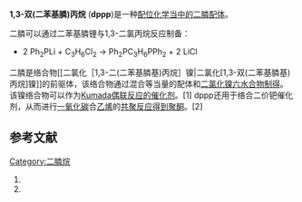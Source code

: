 **1,3-双(二苯基膦)丙烷** (**dppp**)是一种[配位化学当中的](https://zh.wikipedia.org/wiki/配位化学 "wikilink")[二膦](../Page/二膦.md "wikilink")[配体](https://zh.wikipedia.org/wiki/配体 "wikilink")。

二膦可以通过二苯基膦锂与1,3-二氯丙烷反应制备：

  -
    2 Ph<sub>2</sub>PLi + C<sub>3</sub>H<sub>6</sub>Cl<sub>2</sub> → Ph<sub>2</sub>PC<sub>3</sub>H<sub>6</sub>PPh<sub>2</sub> + 2 LiCl

二膦是络合物\[\[二氯化［1,3-二(二苯基膦基)丙烷］镍|二氯化\[1,3-双(二苯基膦基)丙烷\]镍\]\]的前驱体，该络合物通过混合等当量的配体和[二氯化镍六水合物制得](https://zh.wikipedia.org/wiki/二氯化镍 "wikilink")。该镍络合物可以作为[Kumada偶联反应的催化剂](https://zh.wikipedia.org/wiki/Kumada偶联反应 "wikilink")。\[1\] dppp还用于络合二价钯催化剂，从而进行[一氧化碳](../Page/一氧化碳.md "wikilink")合[乙烯](../Page/乙烯.md "wikilink")的[共聚反应得到](https://zh.wikipedia.org/wiki/共聚反应 "wikilink")[聚酮](https://zh.wikipedia.org/wiki/聚酮 "wikilink")。\[2\]

## 参考文献

<references />

[Category:二膦烷](https://zh.wikipedia.org/wiki/Category:二膦烷 "wikilink")

1.
2.